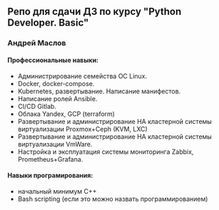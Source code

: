 ## Репо для сдачи ДЗ по курсу "Python Developer. Basic"

### Андрей Маслов
#### Профессиональные навыки:
- Администрирование семейства ОС Linux.
- Docker, docker-compose.
- Kubernetes, развертывание. Написание манифестов.
- Написание ролей Ansible.
- CI/CD Gitlab.
- Облака Yandex, GCP (terraform)
- Развертывание и администрирование HA кластерной системы виртуализации Proxmox+Ceph (KVM, LXC)
- Развертывание и администрирование HA кластерной системы виртуализации VmWare.
- Настройка и эксплуатация системы мониторинга Zabbix, Prometheus+Grafana.

#### Навыки програмирования:
- начальный минимум С++
- Bash scripting (если это можно назвать программированием)
